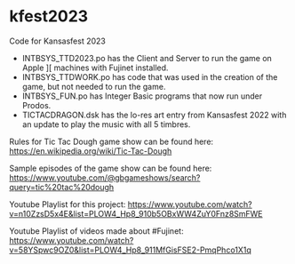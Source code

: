 # kfest2023
Code for Kansasfest 2023

- INTBSYS_TTD2023.po has the Client and Server to run the game on Apple ][ machines with Fujinet installed.
- INTBSYS_TTDWORK.po has code that was used in the creation of the game, but not needed to run the game.
- INTBSYS_FUN.po has Integer Basic programs that now run under Prodos.
- TICTACDRAGON.dsk has the lo-res art entry from Kansasfest 2022 with an update to play the music with all 5 timbres.

Rules for Tic Tac Dough game show can be found here:
https://en.wikipedia.org/wiki/Tic-Tac-Dough

Sample episodes of the game show can be found here:
https://www.youtube.com/@gbgameshows/search?query=tic%20tac%20dough

Youtube Playlist for this project:
https://www.youtube.com/watch?v=n10ZzsD5x4E&list=PLOW4_Hp8_910b5OBxWW4ZuY0Fnz8SmFWE

Youtube Playlist of videos made about #Fujinet:
https://www.youtube.com/watch?v=58YSpwc9OZ0&list=PLOW4_Hp8_911MfGisFSE2-PmqPhco1X1q

